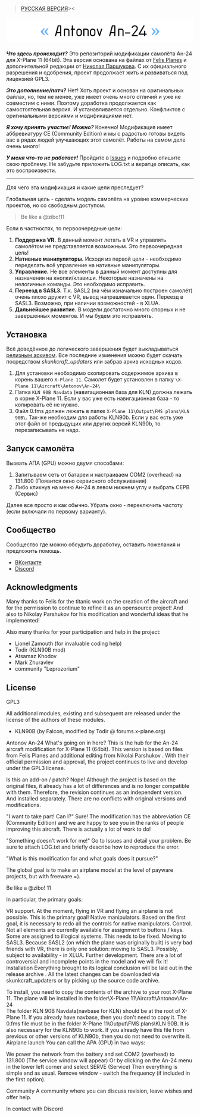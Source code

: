 >[РУССКАЯ ВЕРСИЯ](https://github.com/mixMugz/An-24)><
<h4 align="center">
  <img alt="Antonov An-24" src="readme-head-en.png">
</h4>

***Что здесь происходит?*** Это репозиторий модификации самолёта Ан-24 для X-Plane 11 (64bit).
Эта версия основана на файлах от [Felis Planes](http://felis-planes.com/) и дополнительной редакции от [Николая Паршукова](https://github.com/parshukov/An24-Felis-for-XP11).
С их официального разрешения и одобрения, проект продолжает жить и развиваться под лицензией GPL3.

***Это дополнение/патч?*** Нет! Хоть проект и основан на оригинальных файлах, но, тем не менее, уже имеет очень много отличий и уже не совместим с ними. Поэтому доработка продолжается как самостоятельная версия. И устанавливается отдельно. Конфликтов с оригинальными версиями и модификациями нет.

***Я хочу принять участие! Можно?*** Конечно! Модификация имеет аббревиатуру CE (Community Edition) и мы с радостью готовы видеть вас в рядах людей улучшающих этот самолёт. Работы на самом деле очень много!

***У меня что-то не работает!*** Пройдите в [Issues](https://github.com/mixMugz/An-24/issues) и подробно опишите свою проблему. Не забудьте приложить LOG.txt и вкратце описать, как это воспроизвести.

---

Для чего эта модификация и какие цели преследует?

Глобальная цель - сделать модель самолёта на уровне коммерческих проектов, но со свободным доступом.
>Be like a @zibo!11

Если в частностях, то первоочередные цели:

1. **Поддержка VR.** В данный момент летать в VR и управлять самолётом не представляется возможным. Это первоочередная цель!
2. **Нативные манипуляторы.** Исходя из первой цели - необходимо переделать всё управление
   на нативные манипуляторы.
3. **Управление.** Не все элементы в данный момент доступны для назначения на кнопки/клавиши. Некоторые
   назначены на нелогичные команды. Это необходимо исправить.
4. **Переезд в SASL3.** Т.к. SASL2 (на чём изначально построен самолёт) очень плохо дружит с VR,
   вывод напрашивается один. Переезд в SASL3. Возможно, при наличии возможностей - в XLUA.
5. **Дальнейшее развитие.** В модели достаточно много спорных и не завершенных моментов. И мы будем это исправлять.

## Установка

Всё доведённое до логического завершения будет выкладываться [релизным архивом](https://github.com/mixMugz/An-24/releases). Все последние изменения можно будет скачать посредством *skunkcraft_updaters* или забрав архив исходных кодов.

1. Для установки необходимо скопировать содержимое архива в корень вашего `X-Plane 11`.
   Самолет будет установлен в папку `\X-Plane 11\Aircraft\Antonov\An-24\`
2. Папка `KLN 90B Navdata` (навигационная база для KLN) должна лежать в корне X-Plane 11. Если у вас уже есть навигационная база - то копировать её не нужно.
3. Файл 0.fms должен лежать в папке `X-Plane 11\Output\FMS plans\KLN 90B\`. Так-же необходим для работы KLN90b. Если у вас есть уже этот файл от предыдущих или других версий KLN90b, то перезаписывать не надо.

## Запуск самолёта

Вызвать АПА (GPU) можно двумя способами:

1. Запитываем сеть от батареи и настраиваем COM2 (overhead) на 131.800 (Появится окно сервисного обслуживания)
2. Либо кликнув на меню Ан-24 в левом нижнем углу и выбрать СЕРВ (Сервис)

Далее все просто и как обычно. Убрать окно - переключить частоту (если включали по первому варианту).

## Сообщество

Сообщество где можно обсудить доработку, оставить пожелания и предложить помощь.

- [ВКонтакте](https://vk.com/an24_ce)
- [Discord](https://discord.gg/tAfXsqV)

## Acknowledgments

Many thanks to Felis for the titanic work on the creation of the aircraft and for the permission to continue to refine it as an opensource project! And also to Nikolay Parshukov for his modification and wonderful ideas that he implemented!

Also many thanks for your participation and help in the project:

- Lionel Zamouth (for invaluable coding help)
- Todir (KLN90B mod)
- Atsamaz Khodov
- Mark Zhuravlev
- community "Leprozorium"

## License

GPL3

All additional modules, existing and subsequent are released under the license of the authors of these modules.
- KLN90B (by Falcon, modified by Todir @ forums.x-plane.org)





Antonov An-24
What's going on in here? This is the hub for the An-24 aircraft modification for X-Plane 11 (64bit). This version is based on files from Felis Planes and additional editing from Nikolai Parshukov . With their official permission and approval, the project continues to live and develop under the GPL3 license.

Is this an add-on / patch? Nope! Although the project is based on the original files, it already has a lot of differences and is no longer compatible with them. Therefore, the revision continues as an independent version. And installed separately. There are no conflicts with original versions and modifications.

"I want to take part! Can I?" Sure! The modification has the abbreviation CE (Community Edition) and we are happy to see you in the ranks of people improving this aircraft. There is actually a lot of work to do!

"Something doesn't work for me!" Go to Issues and detail your problem. Be sure to attach LOG.txt and briefly describe how to reproduce the error.

"What is this modification for and what goals does it pursue?"

The global goal is to make an airplane model at the level of payware projects, but with freeware =).

Be like a @zibo! 11

In particular, the primary goals:

VR support. At the moment, flying in VR and flying an airplane is not possible. This is the primary goal!
Native manipulators. Based on the first goal, it is necessary to redo all the controls for native manipulators.
Control. Not all elements are currently available for assignment to buttons / keys. Some are assigned to illogical systems. This needs to be fixed.
Moving to SASL3. Because SASL2 (on which the plane was originally built) is very bad friends with VR, there is only one solution: moving to SASL3. Possibly, subject to availability - in XLUA.
Further development. There are a lot of controversial and incomplete points in the model and we will fix it!
Installation
Everything brought to its logical conclusion will be laid out in the release archive . All the latest changes can be downloaded via skunkcraft_updaters or by picking up the source code archive.

To install, you need to copy the contents of the archive to your root X-Plane 11. The plane will be installed in the folder\X-Plane 11\Aircraft\Antonov\An-24\
The folder KLN 90B Navdata(navbase for KLN) should be at the root of X-Plane 11. If you already have navbase, then you don't need to copy it.
The 0.fms file must be in the folder X-Plane 11\Output\FMS plans\KLN 90B\. It is also necessary for the KLN90b to work. If you already have this file from previous or other versions of KLN90b, then you do not need to overwrite it.
Airplane launch
You can call the APA (GPU) in two ways:

We power the network from the battery and set COM2 (overhead) to 131.800 (The service window will appear)
Or by clicking on the An-24 menu in the lower left corner and select SERVE (Service)
Then everything is simple and as usual. Remove window - switch the frequency (if included in the first option).

Community
A community where you can discuss revision, leave wishes and offer help.

In contact with
Discord
